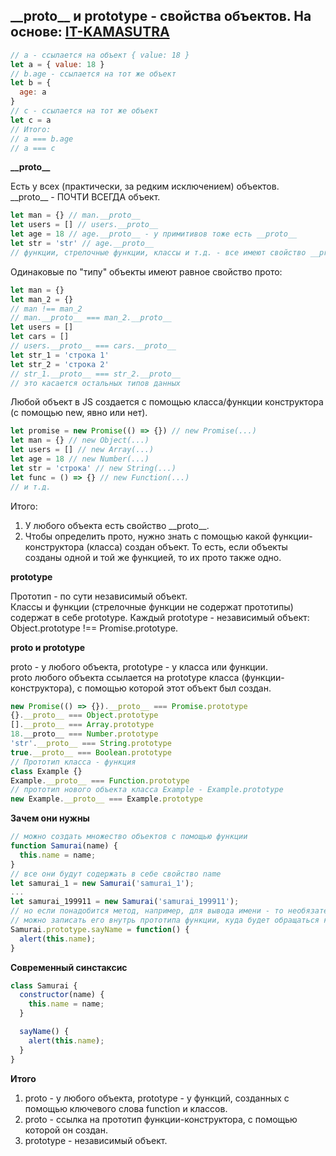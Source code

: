 ## \_\_proto\_\_ и prototype - свойства объектов. На основе: [IT-KAMASUTRA](https://youtu.be/b55hiUlhAzI?list=WL)

```js
// a - ссылается на объект { value: 18 }
let a = { value: 18 }
// b.age - ссылается на тот же объект
let b = {
  age: a
}
// c - ссылается на тот же объект
let c = a
// Итого:
// a === b.age
// a === c
```

**\_\_proto\_\_**

Есть у всех (практически, за редким исключением) объектов.<br>
\_\_proto\_\_ - ПОЧТИ ВСЕГДА объект.
```js
let man = {} // man.__proto__
let users = [] // users.__proto__
let age = 18 // age.__proto__ - у примитивов тоже есть __proto__
let str = 'str' // age.__proto__
// функции, стрелочные функции, классы и т.д. - все имеют свойство __proto__
```

Одинаковые по "типу" объекты имеют равное свойство прото:
```js
let man = {}
let man_2 = {}
// man !== man_2
// man.__proto__ === man_2.__proto__
let users = []
let cars = []
// users.__proto__ === cars.__proto__
let str_1 = 'строка 1'
let str_2 = 'строка 2'
// str_1.__proto__ === str_2.__proto__
// это касается остальных типов данных
```

Любой объект в JS создается с помощью класса/функции конструктора (с помощью new, явно или нет).
```js
let promise = new Promise(() => {}) // new Promise(...)
let man = {} // new Object(...)
let users = [] // new Array(...)
let age = 18 // new Number(...)
let str = 'строка' // new String(...)
let func = () => {} // new Function(...)
// и т.д.
```

Итого:
1. У любого объекта есть свойство \_\_proto\_\_.
2. Чтобы определить прото, нужно знать с помощью какой функции-конструктора (класса) создан объект. То есть, если объекты созданы одной и той же функцией, то их прото также одно.

**prototype**

Прототип - по сути независимый объект.<br>
Классы и функции (стрелочные функции не содержат прототипы) содержат в себе prototype. Каждый prototype - независимый объект: Object.prototype !== Promise.prototype.

**proto и prototype**

proto - у любого объекта, prototype - у класса или функции.<br>
proto любого объекта ссылается на prototype класса (функции-конструктора), с помощью которой этот объект был создан.
```js
new Promise(() => {}).__proto__ === Promise.prototype
{}.__proto__ === Object.prototype
[].__proto__ === Array.prototype
18.__proto__ === Number.prototype
'str'.__proto__ === String.prototype
true.__proto__ === Boolean.prototype
// Прототип класса - функция
class Example {}
Example.__proto__ === Function.prototype
// прототип нового объекта класса Example - Example.prototype
new Example.__proto__ === Example.prototype
```

**Зачем они нужны**

```js
// можно создать множество объектов с помощью функции
function Samurai(name) {
  this.name = name;
}
// все они будут содержать в себе свойство name
let samurai_1 = new Samurai('samurai_1');
...
let samurai_199911 = new Samurai('samurai_199911');
// но если понадобится метод, например, для вывода имени - то необязательно его хранить в каждом объекте
// можно записать его внутрь прототипа функции, куда будет обращаться каждый из объектов, в случае необходимости
Samurai.prototype.sayName = function() {
  alert(this.name);
}
```

**Современный синстаксис**

```js
class Samurai {
  constructor(name) {
    this.name = name;
  }

  sayName() {
    alert(this.name);
  }
}
```

**Итого**

1. proto - у любого объекта, prototype - у функций, созданных с помощью ключевого слова function и классов.
2. proto - ссылка на прототип функции-конструктора, с помощью которой он создан.
3. prototype - независимый объект.